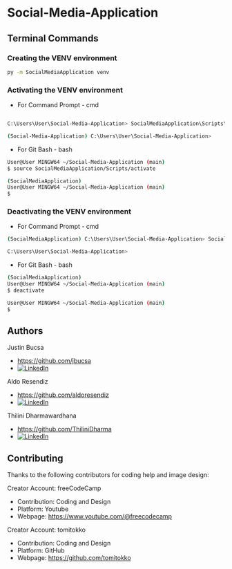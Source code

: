 # Social-Media-Application

## Terminal Commands

### Creating the VENV environment

```bash
py -m SocialMediaApplication venv
```

    
### Activating the VENV environment

- For Command Prompt - cmd
    
```bash

C:\Users\User\Social-Media-Application> SocialMediaApplication\Scripts\activate.bat

(Social-Media-Application) C:\Users\User\Social-Media-Application> 

```
   
- For Git Bash - bash
    
```bash
User@User MINGW64 ~/Social-Media-Application (main)
$ source SocialMediaApplication/Scripts/activate

(SocialMediaApplication) 
User@User MINGW64 ~/Social-Media-Application (main)
$ 

``` 

### Deactivating the VENV environment


- For Command Prompt - cmd

```bash
(SocialMediaApplication) C:\Users\User\Social-Media-Application> SocialMediaApplication\Scripts\deactivate.bat

C:\Users\User\Social-Media-Application> 

```
   
- For Git Bash - bash
    
```bash
(SocialMediaApplication) 
User@User MINGW64 ~/Social-Media-Application (main)
$ deactivate

User@User MINGW64 ~/Social-Media-Application (main)
$ 

```




## Authors

Justin Bucsa
- https://github.com/jbucsa
- [![LinkedIn][linkedin-shield]][linkedin-url-Bucsa]

Aldo Resendiz
- https://github.com/aldoresendiz   
- [![LinkedIn][linkedin-shield]][linkedin-Aldoresendiz]

Thilini Dharmawardhana
- https://github.com/ThiliniDharma
- [![LinkedIn][linkedin-shield]][linkedin-Dharmawardhana]


##  Contributing

Thanks to the following contributors for coding help and image design:

Creator Account: freeCodeCamp
- Contribution: Coding and Design
- Platform: Youtube
- Webpage: https://www.youtube.com/@freecodecamp
     
    
Creator Account: tomitokko
- Contribution: Coding and Design
- Platform: GitHub
- Webpage: https://github.com/tomitokko



[linkedin-shield]: https://img.shields.io/badge/-LinkedIn-black.svg?style=for-the-badge&logo=linkedin&colorB=555
[linkedin-url-Bucsa]: https://www.linkedin.com/in/justin-bucsa
[linkedin-Aldoresendiz]: https://www.linkedin.com/in/aldoresendiz/
[linkedin-Dharmawardhana]: https://www.linkedin.com/in/thilini-dharmawardhana-b4715717/
